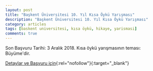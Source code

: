 ```yaml
---
layout: post
title: "Başkent Üniversitesi 10. Yıl Kısa Öykü Yarışması"
description: "Başkent Üniversitesi 10. Yıl Kısa Öykü Yarışması"
category: articles
tags: [baskent universitesi, kısa öykü, hikaye, yarismasi]
comments: true
---
```


Son Başvuru Tarihi: 3 Aralık 2018. 
Kısa öykü yarışmasının teması: Büyüme'dir.

[Detaylar ve Başvuru için](https://twitter.com/pskbaskent/status/1059179560661594112?utm_source=edebiyatyarismalari.com&utm_medium=affiliate){:rel="nofollow"}{:target="_blank"}
